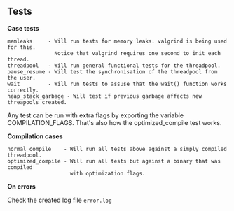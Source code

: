 Tests
------------------------------------------------------------------------

**Case tests**
````
memleaks     - Will run tests for memory leaks. valgrind is being used for this.
               Notice that valgrind requires one second to init each thread.
threadpool   - Will run general functional tests for the threadpool.
pause_resume - Will test the synchronisation of the threadpool from the user.
wait         - Will run tests to assuse that the wait() function works correctly.
heap_stack_garbage - Will test if previous garbage affects new threapools created.
````
Any test can be run with extra flags by exporting the variable COMPILATION_FLAGS. That's
also how the optimized_compile test works.


**Compilation cases**
````
normal_compile    - Will run all tests above against a simply compiled threadpool.
optimized_compile - Will run all tests but against a binary that was compiled
                    with optimization flags.
````


**On errors**

Check the created log file `error.log`
